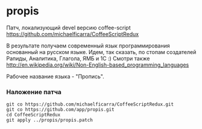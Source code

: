 propis
======

Патч, локализующий devel версию coffee-script
https://github.com/michaelficarra/CoffeeScriptRedux

В результате получаем современный язык программирования основанный на русском языке.
Идем, так сказать, по стопам создателей Рапиды, Аналитика, Глагола, ЯМБ и 1С :)
Смотри также http://en.wikipedia.org/wiki/Non-English-based_programming_languages

Рабочее название языка - "Пропись".

### Наложение патча

	git co https://github.com/michaelficarra/CoffeeScriptRedux.git
	git co https://github.com/app/propis.git
	cd CoffeeScriptRedux
	git apply ../propis/propis.patch
